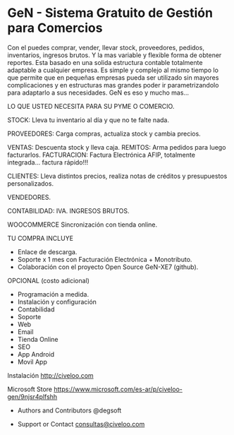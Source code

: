 ﻿# GeN - Sistema Gratuito de Gestión para Comercios

Con el puedes comprar, vender, llevar stock, proveedores, pedidos, inventarios, ingresos brutos. 
Y la mas variable y flexible forma de obtener reportes. 
Esta basado en una solida estructura contable totalmente adaptable a cualquier empresa. 
Es simple y complejo al mismo tiempo lo que permite que en pequeñas empresas pueda ser utilizado sin mayores complicaciones y en estructuras mas grandes poder ir parametrizandolo para adaptarlo a sus necesidades. 
GeN es eso y mucho mas…

LO QUE USTED NECESITA PARA SU PYME O COMERCIO.

STOCK:
Lleva tu inventario al día y que no te falte nada. 

PROVEEDORES:
Carga compras, actualiza stock y cambia precios.

VENTAS:
Descuenta stock y lleva caja.
REMITOS: 
Arma pedidos para luego facturarlos.
FACTURACION:
Factura Electrónica AFIP, totalmente integrada... factura rápido!!!

CLIENTES:
Lleva distintos precios, realiza notas de créditos y presupuestos personalizados.

VENDEDORES.

CONTABILIDAD:
IVA. 
INGRESOS BRUTOS.

WOOCOMMERCE
Sincronización con tienda online.

TU COMPRA INCLUYE 

- Enlace de descarga.
- Soporte x 1 mes con Facturación Electrónica + Monotributo.
- Colaboración con el proyecto Open Source GeN-XE7 (github).

OPCIONAL (costo adicional)
- Programación a medida.
- Instalación y configuración
- Contabilidad
- Soporte
- Web
- Email
- Tienda Online
- SEO
- App Android
- Movil App

Instalación
http://civeloo.com

Microsoft Store
https://www.microsoft.com/es-ar/p/civeloo-gen/9njsr4plfshh

* Authors and Contributors
@degsoft

* Support or Contact
consultas@civeloo.com
